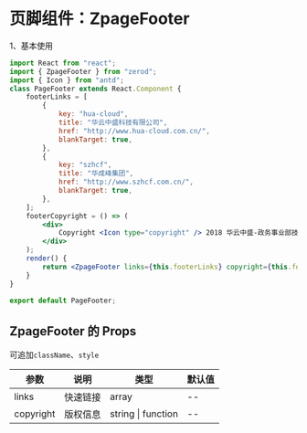 # 页脚组件：ZpageFooter

1、基本使用

<div class="z-demo-box" data-render="demo1" data-title="基本使用"></div>

```jsx
import React from "react";
import { ZpageFooter } from "zerod";
import { Icon } from "antd";
class PageFooter extends React.Component {
	footerLinks = [
		{
			key: "hua-cloud",
			title: "华云中盛科技有限公司",
			href: "http://www.hua-cloud.com.cn/",
			blankTarget: true,
		},
		{
			key: "szhcf",
			title: "华成峰集团",
			href: "http://www.szhcf.com.cn/",
			blankTarget: true,
		},
	];
	footerCopyright = () => (
		<div>
			Copyright <Icon type="copyright" /> 2018 华云中盛-政务事业部技术团队出品
		</div>
	);
	render() {
		return <ZpageFooter links={this.footerLinks} copyright={this.footerCopyright} />;
	}
}

export default PageFooter;
```

## ZpageFooter 的 Props

可追加`className`、`style`

<table>
	<thead>
		<tr>
			<th>参数</th>
			<th>说明</th>
			<th>类型</th>
			<th>默认值</th>
		</tr>
	</thead>
	<tbody>
		<tr>
			<td>links</td>
			<td>快速链接</td>
			<td>array</td>
			<td>--</td>
		</tr>
		<tr>
			<td><i class="zero-icon zerod-shengchangzhouqi"></i> copyright</td>
			<td>版权信息</td>
			<td>string | function</td>
			<td>--</td>
		</tr>
	</tbody>
</table>
